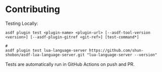 # Contributing

Testing Locally:

```shell
asdf plugin test <plugin-name> <plugin-url> [--asdf-tool-version <version>] [--asdf-plugin-gitref <git-ref>] [test-command*]

#
asdf plugin test lua-language-server https://github.com/shun-shobon/asdf-lua-language-server.git "lua-language-server --version"
```

Tests are automatically run in GitHub Actions on push and PR.
